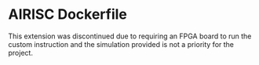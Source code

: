 # AIRISC Dockerfile

This extension was discontinued due to requiring an FPGA board to run the custom instruction and the simulation provided is not a priority for the project.